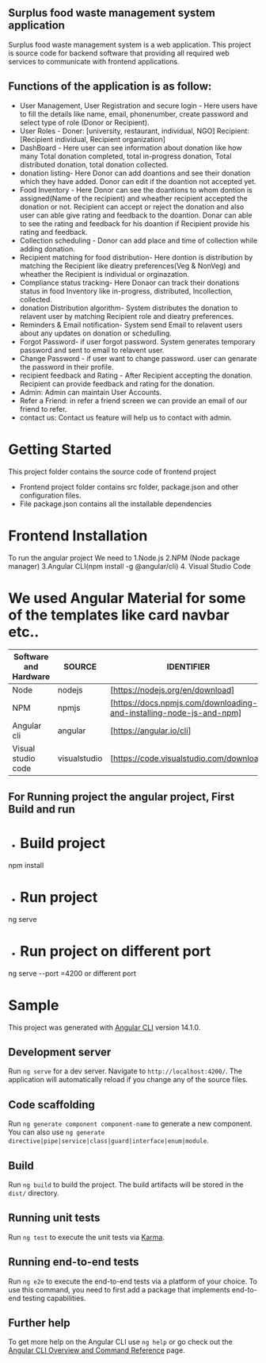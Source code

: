 ## Surplus food waste management system application
 
Surplus food waste management system is a web application. This project is source code for backend software that providing all required web services to communicate with frontend applications. 
## Functions of the application is as follow:

- User Management, User Registration and secure login - Here users have to fill the details like name, email, phonenumber, create password and select type of role (Donor or Recipient).
- User Roles - Doner: [university, restaurant, individual, NGO] Recipient: [Recipient individual, Recipient organization]
- DashBoard - Here user can see information about donation like how many Total donation completed, total in-progress donation, Total distributed donation, total donation collected.
- donation listing- Here Donor can add doantions and see their donation which they have added. Donor can edit if the doantion not accepted yet.
- Food Inventory - Here Donor can see the doantions to whom dontion is assigned(Name of the recipient) and wheather recipient accepted the donation or not. Recipient can accept or reject the donation and also user can able give rating and feedback to the doantion. Donar can able to see the rating and feedback for his doantion if Recipient provide his rating and feedback.
- Collection scheduling - Donor can add place and time of collection while adding donation.
- Recipient matching for food distribution- Here dontion is distribution by matching the Recipient like dieatry preferences(Veg & NonVeg) and wheather the Recipient is individual or orginazation.
- Compliance status tracking- Here Donaor can track their donations status in food Inventory like in-progress, distributed, Incollection, collected.
- donation Distribution algorithm- System distributes the donation to relavent user by matching Recipient role and dieatry preferences. 
- Reminders & Email notification- System send Email to relavent users about any updates on donation or schedulling.
- Forgot Password- if user forgot password. System generates temporary password and sent to email to relavent user.
- Change Password - if user want to change password. user can genarate the password in their profile.
- recipient feedback and Rating - After Recipient accepting the donation. Recipient can provide feedback and rating for the donation.
- Admin: Admin can maintain User Accounts.
- Refer a Friend: in refer a friend screen we can provide an email of our friend to refer.
- contact us: Contact us feature will help us to contact with admin.

# Getting Started
This project folder contains the source code of frontend project
- Frontend project folder contains src folder, package.json and other configuration files. 
- File package.json contains all the installable dependencies

# Frontend Installation
To run the angular project We need to 
	1.Node.js
	2.NPM (Node package manager)
	3.Angular CLI(npm install -g @angular/cli)
	4. Visual Studio Code


# We used Angular Material for some of the templates  like card navbar etc..

| **Software and Hardware** | **SOURCE** | **IDENTIFIER** |
| --- | --- | --- |
| Node | nodejs | [https://nodejs.org/en/download] |
| NPM | npmjs | [https://docs.npmjs.com/downloading-and-installing-node-js-and-npm] |
| Angular cli | angular | [https://angular.io/cli] |
| Visual studio code | visualstudio | [https://code.visualstudio.com/download] |

## For Running project the angular project, First Build and run
- # Build project 
npm install

- # Run project
ng serve

- # Run project on different port
ng serve --port =4200 or different port


# Sample

This project was generated with [Angular CLI](https://github.com/angular/angular-cli) version 14.1.0.

## Development server

Run `ng serve` for a dev server. Navigate to `http://localhost:4200/`. The application will automatically reload if you change any of the source files.

## Code scaffolding

Run `ng generate component component-name` to generate a new component. You can also use `ng generate directive|pipe|service|class|guard|interface|enum|module`.

## Build

Run `ng build` to build the project. The build artifacts will be stored in the `dist/` directory.

## Running unit tests

Run `ng test` to execute the unit tests via [Karma](https://karma-runner.github.io).

## Running end-to-end tests

Run `ng e2e` to execute the end-to-end tests via a platform of your choice. To use this command, you need to first add a package that implements end-to-end testing capabilities.

## Further help

To get more help on the Angular CLI use `ng help` or go check out the [Angular CLI Overview and Command Reference](https://angular.io/cli) page.

